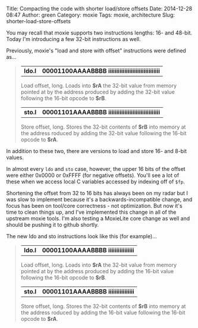 Title: Compacting the code with shorter load/store offsets
Date: 2014-12-28 08:47
Author: green
Category: moxie
Tags: moxie, architecture
Slug: shorter-load-store-offsets

You may recall that moxie supports two instructions lengths: 16- and 48-bit.
Today I'm introducing a few 32-bit instructions as well.

Previously, moxie's "load and store with offset" instructions were
defined as...

<blockquote>
<table width='100%'><tr><td><b>ldo.l</b></td><td align='right'><b>00001100AAAABBBB iiiiiiiiiiiiiiiiiiiiiiiiiiiiiiii</b></td></tr></table>
Load offset, long.  Loads into <b>$rA</b> the 32-bit value from memory pointed at by the address produced by adding the 32-bit value following the 16-bit opcode to <b>$rB</b>.
<p>
<table width='100%'><tr><td><b>sto.l</b></td><td align='right'><b>00001101AAAABBBB iiiiiiiiiiiiiiiiiiiiiiiiiiiiiiii</b></td></tr></table>
Store offset, long.  Stores the 32-bit contents of <b>$rB</b> into memory at the address roduced by adding the 32-bit value following the 16-bit opcode to <b>$rA</b>.
</blockquote>

In addition to these two, there are versions to load and store 16- and
8-bit values.

In almost every `ldo` and `sto` case, however, the upper 16 bits of
the offset were either 0x0000 or 0xFFFF (for negative offsets).
You'll see a lot of these when we access local C variables accessed by
indexing off of `$fp`.

Shortening the offset from 32 to 16 bits has always been on my radar
but I was slow to implement because it's a backwards-incompatible
change, and focus has been on tool/core correctness - not
optimization.  But now it's time to clean things up, and I've
implemented this change in all of the upstream moxie tools.  I'm also
testing a MoxieLite core change as well and should be pushing it to
github shortly.

The new ldo and sto instructions look like this (for example)...

<blockquote>
<table width='100%'><tr><td><b>ldo.l</b></td><td align='right'><b>00001100AAAABBBB iiiiiiiiiiiiiiii</b></td></tr></table>
Load offset, long.  Loads into <b>$rA</b> the 32-bit value from memory pointed at by the address produced by adding the 16-bit value following the 16-bit opcode to <b>$rB</b>.
<p> 
<table width='100%'><tr><td><b>sto.l</b></td><td align='right'><b>00001101AAAABBBB iiiiiiiiiiiiiiii</b></td></tr></table>
Store offset, long.  Stores the 32-bit contents of <b>$rB</b> into memory at the address roduced by adding the 16-bit value following the 16-bit opcode to <b>$rA</b>.
</blockquote>




